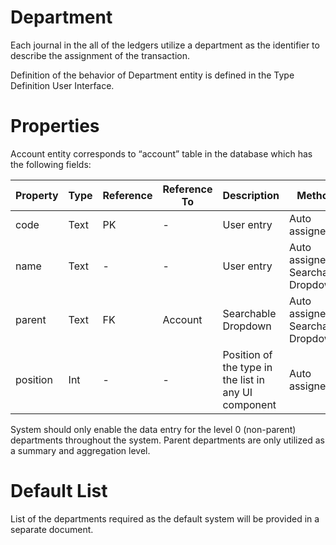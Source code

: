 # Department

Each journal in the all of the ledgers utilize a department as the identifier to describe the assignment of the transaction. 

Definition of the behavior of Department entity is defined in the Type Definition User Interface.

# Properties

Account entity corresponds to “account” table in the database which has the following fields:

| Property  | Type   | Reference | Reference To | Description | Method
| ------    | ------ | ------    | ------       | ------      | ------
code|Text|PK|-|User entry|Auto assigned
name|Text|-|-|User entry|Auto assigned / Searchable Dropdown
parent|Text|FK|Account|Searchable Dropdown|Auto assigned / Searchable Dropdown
position|Int|-|-|Position of the type in the list in any UI component|Auto assigned

System should only enable the data entry for the level 0 (non-parent) departments throughout the system. Parent departments are only utilized as a summary and aggregation level.

# Default List

List of the departments required as the default system will be provided in a separate document.

